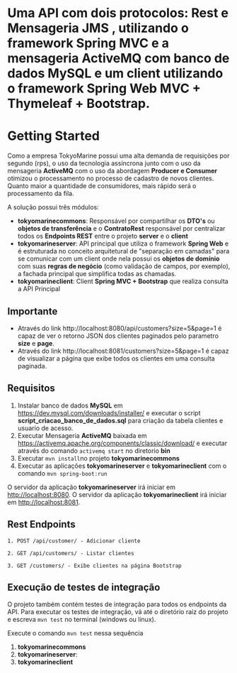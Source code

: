 # Uma API com dois protocolos: Rest e Mensageria JMS , utilizando o framework Spring MVC e a mensageria ActiveMQ com banco de dados MySQL e um client utilizando o framework Spring Web MVC + Thymeleaf + Bootstrap.

# Getting Started

Como a empresa TokyoMarine possui uma alta demanda de requisições por segundo (rps), o uso da tecnologia assíncrona junto com o uso da mensageria **ActiveMQ** com o uso da abordagem **Producer e Consumer** otimizou o processamento no processo de cadastro de novos clientes. Quanto maior a quantidade de consumidores, mais rápido será o processamento da fila.

A solução possui três módulos: 
   
   - **tokyomarinecommons**: Responsável por compartilhar os **DTO's** ou **objetos de transferência** e o **ContratoRest** responsável por centralizar todos os **Endpoints REST** entre o projeto **server** e o **client**
   - **tokyomarineserver**: API principal que utiliza o framework **Spring Web** e é estruturada no conceito arquitetural de "separação em camadas" para se comunicar com um client onde nela possui os **objetos de domínio** com suas **regras de negócio** (como validação de campos, por exemplo), a fachada principal que simplifica todas as chamadas.
   - **tokyomarineclient**: Client **Spring MVC + Bootstrap** que realiza consulta a API Principal

## Importante 

- Através do link http://localhost:8080/api/customers?size=5&page=1 é capaz de ver o retorno JSON dos clientes paginados pelo parametro **size** e **page**.
- Através do link http://localhost:8081/customers?size=5&page=1 é capaz de visualizar a página que exibe todos os clientes em uma consulta paginada.

## Requisitos

1. Instalar banco de dados **MySQL** em https://dev.mysql.com/downloads/installer/ e executar o script **script_criacao_banco_de_dados.sql** para criação da tabela clientes e usuario de acesso.
2. Executar Mensageria **ActiveMQ** baixada em https://activemq.apache.org/components/classic/download/ e executar através do comando `activemq start` no diretorio **bin**
2. Executar `mvn install`no projeto **tokyomarinecommons**
3. Executar as aplicações **tokyomarineserver** e **tokyomarineclient** com o comando `mvn spring-boot:run`

O servidor da aplicação **tokyomarineserver** irá iniciar em <http://localhost:8080>.
O servidor da aplicação **tokyomarineclient** irá iniciar em <http://localhost:8081>.

## Rest Endpoints

```
1. POST /api/customer/ - Adicionar cliente

2. GET /api/customers/ - Listar clientes

3. GET /customers/ - Exibe clientes na página Bootstrap

```

## Execução de testes de integração


O projeto também contém testes de integração para todos os endpoints da API. Para executar os testes de integração, vá até o diretório raíz do projeto e escreva `mvn test` no terminal (windows ou linux).

Execute o comando `mvn test` nessa sequência

1. **tokyomarinecommons**
2. **tokyomarineserver**:
3. **tokyomarineclient**
